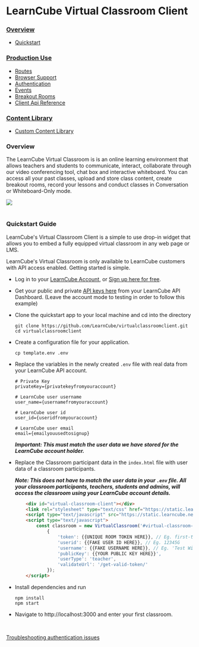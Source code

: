 # LearnCube Virtual Classroom Client

### [Overview](README.md)
  * [Quickstart](README.md#quickstart)

### [Production Use](PRODUCTION.md)
  * [Routes](PRODUCTION.md#routes)
  * [Browser Support](PRODUCTION.md#browser)
  * [Authentication](AUTH.md#authentication)
  * [Events](PRODUCTION.md#events)
  * [Breakout Rooms](PRODUCTION.md#breakout-rooms)
  * [Client Api Reference](PRODUCTION.md#api-reference)

[comment]: <> (### [Rest Api]&#40;RESTAPI.md&#41;)

[comment]: <> (  * [Classrooms]&#40;RESTAPI.md#classrooms&#41;)

[comment]: <> (  * [Participants]&#40;RESTAPI.md#participants&#41;)

### [Content Library](LIBRARY.md)
  * [Custom Content Library](LIBRARY.md#custom-content-library)

### Overview
The LearnCube Virtual Classroom is is an online learning environment that allows teachers and students to communicate, interact, collaborate through our video conferencing tool, chat box and interactive whiteboard. You can access all your past classes, upload and store class content, create breakout rooms, record your lessons and conduct classes in Conversation or Whiteboard-Only mode. 

<img src="https://www.learncube.com/images/blog_images/LearnCube-Update-July-2019.png">

<br/>
<br/>

### Quickstart Guide 

LearnCube's Virtual Classroom Client is a simple to use drop-in widget that allows you to embed a fully equipped virtual classroom in any web page or LMS.

LearnCube's Virtual Classroom is only available to LearnCube customers with API access enabled. Getting started is simple. 

- Log in to your [LearnCube Account](https://app.learncube.com/), or [Sign up here for free](https://app.learncube.com/app/create/).
- Get your public and private [API keys here](https://app.learncube.com/app/dashboard/#api) from your LearnCube API Dashboard. (Leave the account mode to testing in order to follow this example)
- Clone the quickstart app to your local machine and cd into the directory

  ```shell 
  git clone https://github.com/LearnCube/virtualclassroomclient.git
  cd virtualclassroomclient
  ```

- Create a configuration file for your application.
  
  ```shell
  cp template.env .env
  ```
  
- Replace the variables in the newly created `.env` file with real data from your LearnCube API account. 

  ```
  # Private Key
  privateKey={privatekeyfromyouraccount}

  # LearnCube user username
  user_name={usernamefromyouraccount}

  # LearnCube user id
  user_id={useridfromyouraccount}

  # LearnCube user email
  email={emailyouusedtosignup}
  ```
  ***Important: This must match the user data we have stored for the LearnCube account holder.***

- Replace the Classroom participant data in the `index.html` file with user data of a classroom participants. 

  ***Note: This does not have to match the user data in your `.env` file. All your classroom participants, teachers, students and admins, will access the classroom using your LearnCube account details.***
  ```html
      <div id="virtual-classroom-client"></div>
      <link rel="stylesheet" type="text/css" href="https://static.learncube.net/client/virtualclassroom.api.0.2.4.css">
      <script type="text/javascript" src="https://static.learncube.net/client/virtualclassroom.api.0.2.4.js"></script>
      <script type="text/javascript">
          const classroom = new VirtualClassroom('#virtual-classroom-client',
              {
                  'token': {{UNIQUE ROOM TOKEN HERE}}, // Eg. first-test-room-token
                  'userid': {{FAKE USER ID HERE}}, // Eg. 12345G
                  'username': {{FAKE USERNAME HERE}}, // Eg. 'Test Widget Teacher',
                  'publicKey': {{YOUR PUBLIC KEY HERE}}',
                  'userType': 'teacher',
                  'validateUrl': '/get-valid-token/'
              });
      </script>
  ```

- Install dependencies and run 
  ```shell
  npm install
  npm start
  ```

- Navigate to http://localhost:3000 and enter your first classroom.

<br/>

[Troubleshooting authentication issues](AUTH.md#troubleshooting)  
